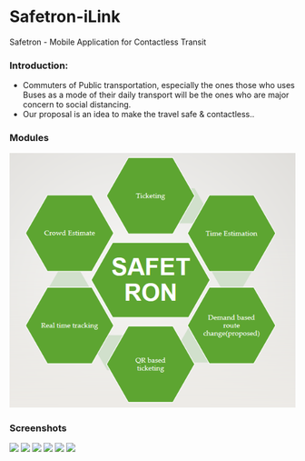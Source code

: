 # Safetron-iLink
Safetron - Mobile Application for Contactless Transit

### Introduction:

* Commuters of Public transportation, especially  the ones those who uses Buses as a mode of their daily transport will be the ones who are major concern to social distancing.
* Our proposal is an idea to make the travel safe & contactless..

### Modules

![Modules](/Screenshot-Images/modules.PNG)

### Screenshots
<img src="https://raw.githubusercontent.com/ssaimanjunath/Safetron-iLink/master/Screenshot-Images/one.png" width="18%"></img> 
<img src="https://raw.githubusercontent.com/ssaimanjunath/Safetron-iLink/master/Screenshot-Images/two.png" width="18%"></img> 
<img src="https://raw.githubusercontent.com/ssaimanjunath/Safetron-iLink/master/Screenshot-Images/three.png" width="18%"></img> 
<img src="https://raw.githubusercontent.com/ssaimanjunath/Safetron-iLink/master/Screenshot-Images/four.png" width="18%"></img>
<img src="https://raw.githubusercontent.com/ssaimanjunath/Safetron-iLink/master/Screenshot-Images/five.png" width="18%"></img> 
<img src="https://raw.githubusercontent.com/ssaimanjunath/Safetron-iLink/master/Screenshot-Images/six.png" width="18%"></img> 
